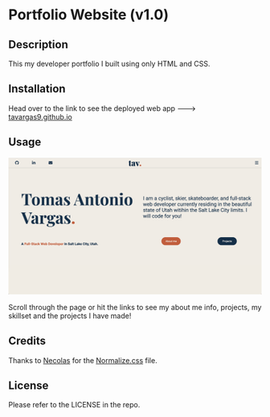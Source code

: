 # Portfolio Website (v1.0)

## Description

This my developer portfolio I built using only HTML and CSS. 

## Installation

Head over to the link to see the deployed web app ---> <a href="https://tavargas9.github.io/portfolio/">tavargas9.github.io</a>

## Usage

<img src="./assets/images/portfolio-screenshot.png" />

Scroll through the page or hit the links to see my about me info, projects, my skillset and the projects I have made!

## Credits

Thanks to <a href="https://github.com/necolas">Necolas</a> for the <a href="https://github.com/necolas/normalize.css"> Normalize.css</a> file.

## License

Please refer to the LICENSE in the repo.



